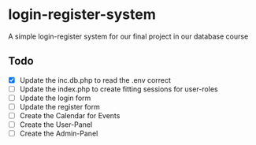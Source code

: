 # login-register-system
A simple login-register system for our final project in our database course

## Todo

- [x] Update the inc.db.php to read the .env correct
- [ ] Update the index.php to create fitting sessions for user-roles
- [ ] Update the login form
- [ ] Update the register form
- [ ] Create the Calendar for Events
- [ ] Create the User-Panel
- [ ] Create the Admin-Panel